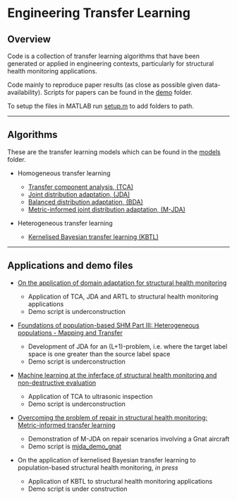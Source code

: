 # Engineering Transfer Learning

## Overview

Code is a collection of transfer learning algorithms that have been generated or applied in engineering contexts, particularly for structural health monitoring applications.

Code mainly to reproduce paper results (as close as possible given data-availability). Scripts for papers can be found in the [demo](https://github.com/pagard/EngineeringTransferLearning/tree/main/demos) folder.

To setup the files in MATLAB run [setup.m](https://github.com/pagard/EngineeringTransferLearning/blob/main/setup.m) to add folders to path.

---

## Algorithms

These are the transfer learning models which can be found in the [models](https://github.com/pagard/EngineeringTransferLearning/tree/main/models) folder.

* Homogeneous transfer learning
  * [Transfer component analysis, (TCA)](https://doi.org/10.1109/TNN.2010.2091281)
  * [Joint distribution adaptation, (JDA)](https://doi.org/10.1109/ICCV.2013.274)
  * [Balanced distribution adaptation, (BDA)](https://doi.org/10.1109/ICDM.2017.150)
  * [Metric-informed joint distribution adaptation, (M-JDA)](https://doi.org/10.1016/j.jsv.2021.116245)

* Heterogeneous transfer learning
  * [Kernelised Bayesian transfer learning (KBTL)](https://users.ics.aalto.fi/gonen/files/gonen_aaai14_paper.pdf)

---

## Applications and demo files

* [On the application of domain adaptation for structural health monitoring](https://doi.org/10.1016/j.ymssp.2019.106550)
  * Application of TCA, JDA and ARTL to structural health monitoring applications
  * Demo script is underconstruction []()

* [Foundations of population-based SHM Part III: Heterogeneous populations - Mapping and Transfer](https://doi.org/10.1016/j.ymssp.2020.107142)
  * Development of JDA for an (L+1)-problem, i.e. where the target label space is one greater than the source label space
  * Demo script is underconstruction []()

* [Machine learning at the inferface of structural health monitoring and non-destructive evaluation](https://doi.org/10.1098/rsta.2019.0581)
  * Application of TCA to ultrasonic inspection
  * Demo script is underconstruction []()

* [Overcoming the problem of repair in structural health monitoring: Metric-informed transfer learning](https://www.sciencedirect.com/science/article/pii/S0022460X21003175)
  * Demonstration of M-JDA on repair scenarios involving a Gnat aircraft
  * Demo script is [mjda_demo_gnat](https://github.com/pagard/EngineeringTransferLearning/blob/main/demos/mjda_demo_gnat.m)

* On the application of kernelised Bayesian transfer learning to population-based structural health monitoring, *in press*
  * Application of KBTL to structural health monitoring applications
  * Demo script is under construction []()